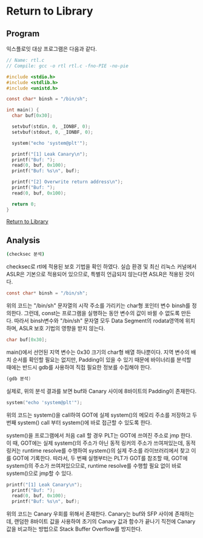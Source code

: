 # Return to Library

## Program
익스플로잇 대상 프로그램은 다음과 같다.

```c
// Name: rtl.c
// Compile: gcc -o rtl rtl.c -fno-PIE -no-pie

#include <stdio.h>
#include <stdlib.h>
#include <unistd.h>

const char* binsh = "/bin/sh";

int main() {
  char buf[0x30];

  setvbuf(stdin, 0, _IONBF, 0);
  setvbuf(stdout, 0, _IONBF, 0);

  system("echo 'system@plt'");

  printf("[1] Leak Canary\n");
  printf("Buf: ");
  read(0, buf, 0x100);
  printf("Buf: %s\n", buf);

  printf("[2] Overwrite return address\n");
  printf("Buf: ");
  read(0, buf, 0x100);

  return 0;
}
```

[Return to Library](https://dreamhack.io/wargame/challenges/353)

## Analysis
```bash
(checksec 분석)
```

checksec로 rtl에 적용된 보호 기법을 확인 하였다. 실습 환경 및 최신 리눅스 커널에서 ASLR은 기본으로 적용되어 있으므로, 특별히 언급되지 않는다면 ASLR은 적용된 것이다.

```c
const char* binsh = "/bin/sh";
```

위의 코드는 "/bin/sh" 문자열의 시작 주소를 가리키는 char형 포인터 변수 binsh를 정의한다. 그런데, const는 프로그램을 실행하는 동안 변수의 값이 바뀔 수 없도록 만든다. 따라서 binsh변수와 "/bin/sh" 문자열 모두 Data Segment의 rodata영역에 위치하며, ASLR 보호 기법의 영향을 받지 않는다.

```c
char buf[0x30];
```

main()에서 선언된 지역 변수는 0x30 크기의 char형 배열 하나뿐이다. 지역 변수의 배치 순서를 확인할 필요는 없지만, Padding이 있을 수 있기 때문에 바이너리를 분석할 때에는 반드시 gdb를 사용하여 직접 필요한 정보를 수집해야 한다.

```asm
(gdb 분석)
```

실제로, 위의 분석 결과를 보면 buf와 Canary 사이에 8바이트의 Padding이 존재한다.

```c
system("echo 'system@plt'");
```

위의 코드는 system()을 call하여 GOT에 실제 system()의 메모리 주소를 저장하고 두 번째 system() call 부터 system()에 바로 접근할 수 있도록 한다.  

system()을 프로그램에서 처음 call 할 경우 PLT는 GOT에 쓰여진 주소로 jmp 한다. 이 때, GOT에는 실제 system()의 주소가 아닌 동적 링커의 주소가 쓰여져있는데, 동적 링커는 runtime resolve를 수행하여 system()의 실제 주소를 라이브러리에서 찾고 이를 GOT에 기록한다. 따라서, 두 번째 실행부터는 PLT가 GOT를 참조할 때, GOT에 system()의 주소가 쓰여져있으므로, runtime resolve를 수행할 필요 없이 바로 system()으로 jmp할 수 있다.

```c
printf("[1] Leak Canary\n");
  printf("Buf: ");
  read(0, buf, 0x100);
  printf("Buf: %s\n", buf);
```

위의 코드는 Canary 우회를 위해서 존재한다. Canary는 buf와 SFP 사이에 존재하는데, 랜덤한 8바이트 값을 사용하여 초기의 Canary 값과 함수가 끝나기 직전에 Canary 값을 비교하는 방법으로 Stack Buffer Overflow를 방지한다.


























